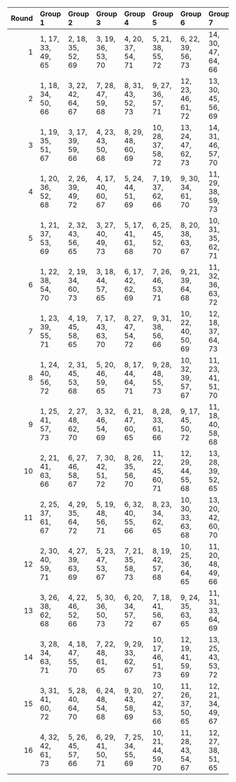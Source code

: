 |   Round | Group 1           | Group 2           | Group 3           | Group 4           | Group 5            | Group 6            | Group 7            | Group 8            | Group 9            | Group 10      | Group 11      | Group 12      | Group 13       | Group 14       | Group 15       | Group 16       |
|--------:|:------------------|:------------------|:------------------|:------------------|:-------------------|:-------------------|:-------------------|:-------------------|:-------------------|:--------------|:--------------|:--------------|:---------------|:---------------|:---------------|:---------------|
|       1 | 1, 17, 33, 49, 65 | 2, 18, 35, 52, 69 | 3, 19, 36, 53, 70 | 4, 20, 37, 54, 71 | 5, 21, 38, 55, 72  | 6, 22, 39, 56, 73  | 14, 30, 47, 64, 66 | 15, 31, 48, 50, 67 | 16, 32, 34, 51, 68 | 7, 23, 40, 57 | 8, 24, 41, 58 | 9, 25, 42, 59 | 10, 26, 43, 60 | 11, 27, 44, 61 | 12, 28, 45, 62 | 13, 29, 46, 63 |
|       2 | 1, 18, 34, 50, 66 | 3, 22, 42, 64, 67 | 7, 28, 47, 59, 68 | 8, 31, 43, 52, 73 | 9, 27, 36, 57, 71  | 12, 23, 46, 61, 72 | 13, 30, 45, 56, 69 | 14, 29, 40, 53, 65 | 15, 24, 37, 49, 70 | 2, 17, 38, 58 | 4, 26, 48, 51 | 5, 32, 35, 60 | 6, 19, 44, 63  | 10, 20, 41, 55 | 11, 25, 39, 62 | 16, 21, 33, 54 |
|       3 | 1, 19, 35, 51, 67 | 3, 17, 39, 59, 66 | 4, 23, 43, 50, 68 | 8, 29, 48, 60, 69 | 10, 28, 37, 58, 72 | 13, 24, 47, 62, 73 | 14, 31, 46, 57, 70 | 15, 30, 41, 54, 65 | 16, 25, 38, 49, 71 | 2, 22, 33, 55 | 5, 27, 34, 52 | 6, 18, 36, 61 | 7, 20, 45, 64  | 9, 32, 44, 53  | 11, 21, 42, 56 | 12, 26, 40, 63 |
|       4 | 1, 20, 36, 52, 68 | 2, 26, 39, 49, 72 | 4, 17, 40, 60, 67 | 5, 24, 44, 51, 69 | 7, 19, 37, 62, 66  | 9, 30, 34, 61, 70  | 11, 29, 38, 59, 73 | 15, 32, 47, 58, 71 | 16, 31, 42, 55, 65 | 3, 23, 33, 56 | 6, 28, 35, 53 | 8, 21, 46, 50 | 10, 18, 45, 54 | 12, 22, 43, 57 | 13, 27, 41, 64 | 14, 25, 48, 63 |
|       5 | 1, 21, 37, 53, 69 | 2, 32, 43, 56, 65 | 3, 27, 40, 49, 73 | 5, 17, 41, 61, 68 | 6, 25, 45, 52, 70  | 8, 20, 38, 63, 67  | 10, 31, 35, 62, 71 | 13, 23, 44, 58, 66 | 16, 18, 48, 59, 72 | 4, 24, 33, 57 | 7, 29, 36, 54 | 9, 22, 47, 51 | 11, 19, 46, 55 | 12, 30, 39, 60 | 14, 28, 42, 50 | 15, 26, 34, 64 |
|       6 | 1, 22, 38, 54, 70 | 2, 19, 34, 60, 73 | 3, 18, 44, 57, 65 | 6, 17, 42, 62, 69 | 7, 26, 46, 53, 71  | 9, 21, 39, 64, 68  | 11, 32, 36, 63, 72 | 14, 24, 45, 59, 67 | 15, 29, 43, 51, 66 | 4, 28, 41, 49 | 5, 25, 33, 58 | 8, 30, 37, 55 | 10, 23, 48, 52 | 12, 20, 47, 56 | 13, 31, 40, 61 | 16, 27, 35, 50 |
|       7 | 1, 23, 39, 55, 71 | 4, 19, 45, 58, 65 | 7, 17, 43, 63, 70 | 8, 27, 47, 54, 72 | 9, 31, 38, 56, 66  | 10, 22, 40, 50, 69 | 12, 18, 37, 64, 73 | 15, 25, 46, 60, 68 | 16, 30, 44, 52, 67 | 2, 28, 36, 51 | 3, 20, 35, 61 | 5, 29, 42, 49 | 6, 26, 33, 59  | 11, 24, 34, 53 | 13, 21, 48, 57 | 14, 32, 41, 62 |
|       8 | 1, 24, 40, 56, 72 | 2, 31, 45, 53, 68 | 5, 20, 46, 59, 65 | 8, 17, 44, 64, 71 | 9, 28, 48, 55, 73  | 10, 32, 39, 57, 67 | 11, 23, 41, 51, 70 | 12, 25, 35, 54, 66 | 16, 26, 47, 61, 69 | 3, 29, 37, 52 | 4, 21, 36, 62 | 6, 30, 43, 49 | 7, 27, 33, 60  | 13, 19, 38, 50 | 14, 22, 34, 58 | 15, 18, 42, 63 |
|       9 | 1, 25, 41, 57, 73 | 2, 27, 48, 62, 70 | 3, 32, 46, 54, 69 | 6, 21, 47, 60, 65 | 8, 28, 33, 61, 66  | 9, 17, 45, 50, 72  | 11, 18, 40, 58, 68 | 12, 24, 42, 52, 71 | 13, 26, 36, 55, 67 | 4, 30, 38, 53 | 5, 22, 37, 63 | 7, 31, 44, 49 | 10, 29, 34, 56 | 14, 20, 39, 51 | 15, 23, 35, 59 | 16, 19, 43, 64 |
|      10 | 2, 21, 41, 63, 66 | 6, 27, 46, 58, 67 | 7, 30, 42, 51, 72 | 8, 26, 35, 56, 70 | 11, 22, 45, 60, 71 | 12, 29, 44, 55, 68 | 13, 28, 39, 52, 65 | 14, 23, 36, 49, 69 | 15, 20, 33, 53, 73 | 1, 32, 48, 64 | 3, 25, 47, 50 | 4, 31, 34, 59 | 5, 18, 43, 62  | 9, 19, 40, 54  | 10, 24, 38, 61 | 16, 17, 37, 57 |
|      11 | 2, 25, 37, 61, 67 | 4, 29, 35, 64, 72 | 5, 19, 48, 56, 71 | 6, 32, 40, 55, 66 | 8, 23, 34, 62, 65  | 10, 30, 33, 63, 68 | 13, 20, 42, 60, 70 | 14, 26, 44, 54, 73 | 15, 28, 38, 57, 69 | 1, 27, 43, 59 | 3, 21, 45, 51 | 7, 24, 39, 50 | 9, 18, 46, 49  | 11, 17, 47, 52 | 12, 31, 36, 58 | 16, 22, 41, 53 |
|      12 | 2, 30, 40, 59, 71 | 4, 27, 39, 63, 69 | 5, 23, 47, 53, 67 | 7, 21, 35, 58, 73 | 8, 19, 42, 57, 68  | 10, 25, 36, 64, 65 | 11, 20, 48, 49, 66 | 12, 32, 33, 50, 70 | 15, 22, 44, 62, 72 | 1, 29, 45, 61 | 3, 24, 43, 55 | 6, 31, 37, 51 | 9, 26, 41, 52  | 13, 17, 34, 54 | 14, 18, 38, 60 | 16, 28, 46, 56 |
|      13 | 3, 26, 38, 62, 68 | 4, 22, 46, 52, 66 | 5, 30, 36, 50, 73 | 6, 20, 34, 57, 72 | 7, 18, 41, 56, 67  | 9, 24, 35, 63, 65  | 11, 31, 33, 64, 69 | 14, 21, 43, 61, 71 | 16, 29, 39, 58, 70 | 1, 28, 44, 60 | 2, 23, 42, 54 | 8, 25, 40, 51 | 10, 19, 47, 49 | 12, 17, 48, 53 | 13, 32, 37, 59 | 15, 27, 45, 55 |
|      14 | 3, 28, 34, 63, 71 | 4, 18, 47, 55, 70 | 7, 22, 48, 61, 65 | 9, 29, 33, 62, 67 | 10, 17, 46, 51, 73 | 12, 19, 41, 59, 69 | 13, 25, 43, 53, 72 | 14, 27, 37, 56, 68 | 16, 24, 36, 60, 66 | 1, 26, 42, 58 | 2, 20, 44, 50 | 5, 31, 39, 54 | 6, 23, 38, 64  | 8, 32, 45, 49  | 11, 30, 35, 57 | 15, 21, 40, 52 |
|      15 | 3, 31, 41, 60, 72 | 5, 28, 40, 64, 70 | 6, 24, 48, 54, 68 | 9, 20, 43, 58, 69 | 10, 27, 42, 53, 66 | 11, 26, 37, 50, 65 | 12, 21, 34, 49, 67 | 13, 18, 33, 51, 71 | 16, 23, 45, 63, 73 | 1, 30, 46, 62 | 2, 29, 47, 57 | 4, 25, 44, 56 | 7, 32, 38, 52  | 8, 22, 36, 59  | 14, 17, 35, 55 | 15, 19, 39, 61 |
|      16 | 4, 32, 42, 61, 73 | 5, 26, 45, 57, 66 | 6, 29, 41, 50, 71 | 7, 25, 34, 55, 69 | 10, 21, 44, 59, 70 | 11, 28, 43, 54, 67 | 12, 27, 38, 51, 65 | 13, 22, 35, 49, 68 | 14, 19, 33, 52, 72 | 1, 31, 47, 63 | 2, 24, 46, 64 | 3, 30, 48, 58 | 8, 18, 39, 53  | 9, 23, 37, 60  | 15, 17, 36, 56 | 16, 20, 40, 62 |